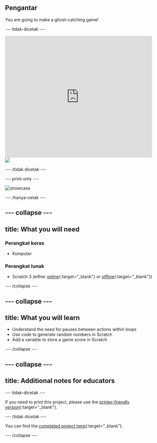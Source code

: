 ## Pengantar

You are going to make a ghost-catching game!

\--- tidak-dicetak \---

<div class="scratch-preview">
  <iframe allowtransparency="true" width="485" height="402" src="https://scratch.mit.edu/projects/embed/276874679/?autostart=false" frameborder="0" scrolling="no"></iframe>
  <img src="images/showcase-static.png">
</div>

\--- /tidak dicetak \---

\--- print-only \---

![showcase](images/showcase-static.png)

\--- /hanya-cetak \---

## \--- collapse \---

## title: What you will need

### Perangkat keras

- Komputer

### Perangkat lunak

- Scratch 3 (either [online](https://rpf.io/scratchon){:target="_blank"} or [offline](https://rpf.io/scratchoff){:target="_blank"})

\--- /collapse \---

## \--- collapse \---

## title: What you will learn

- Understand the need for pauses between actions within loops
- Use code to generate random numbers in Scratch
- Add a variable to store a game score in Scratch

\--- /collapse \---

## \--- collapse \---

## title: Additional notes for educators

\--- tidak-dicetak \---

If you need to print this project, please use the [printer-friendly version](https://projects.raspberrypi.org/en/projects/ghostbusters/print){:target="_blank"}.

\--- /tidak dicetak \---

You can find the [completed project here](https://rpf.io/p/en/ghostbusters-get){:target="_blank"}.

\--- /collapse \---